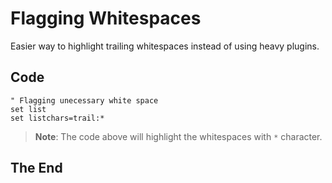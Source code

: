 # Flagging Whitespaces

Easier way to highlight trailing whitespaces instead of using heavy plugins.

## Code

```vim
" Flagging unecessary white space
set list
set listchars=trail:*
```

> **Note**: The code above will highlight the whitespaces with `*` character.

## The End
